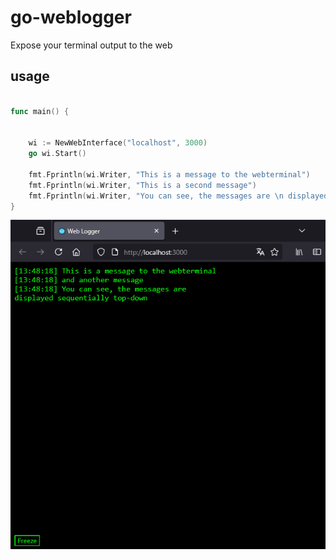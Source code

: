 # go-weblogger

Expose your terminal output to the web

## usage

```go

func main() {


    wi := NewWebInterface("localhost", 3000)
    go wi.Start()

    fmt.Fprintln(wi.Writer, "This is a message to the webterminal")
    fmt.Fprintln(wi.Writer, "This is a second message")
    fmt.Fprintln(wi.Writer, "You can see, the messages are \n displayed sequentially top-down")
}
```

![example output](./example.png)
